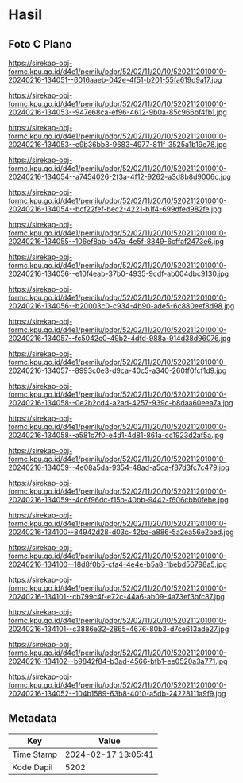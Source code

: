 # Hasil

## Foto C Plano

https://sirekap-obj-formc.kpu.go.id/d4e1/pemilu/pdpr/52/02/11/20/10/5202112010010-20240216-134051--6016aaeb-042e-4f51-b201-55fa619d9a17.jpg

https://sirekap-obj-formc.kpu.go.id/d4e1/pemilu/pdpr/52/02/11/20/10/5202112010010-20240216-134053--947e68ca-ef96-4612-9b0a-85c966bf4fb1.jpg

https://sirekap-obj-formc.kpu.go.id/d4e1/pemilu/pdpr/52/02/11/20/10/5202112010010-20240216-134053--e9b36bb8-9683-4977-811f-3525a1b19e78.jpg

https://sirekap-obj-formc.kpu.go.id/d4e1/pemilu/pdpr/52/02/11/20/10/5202112010010-20240216-134054--a7454026-2f3a-4f12-9262-a3d8b8d9006c.jpg

https://sirekap-obj-formc.kpu.go.id/d4e1/pemilu/pdpr/52/02/11/20/10/5202112010010-20240216-134054--bcf22fef-bec2-4221-b1f4-699dfed982fe.jpg

https://sirekap-obj-formc.kpu.go.id/d4e1/pemilu/pdpr/52/02/11/20/10/5202112010010-20240216-134055--106ef8ab-b47a-4e5f-8849-6cffaf2473e6.jpg

https://sirekap-obj-formc.kpu.go.id/d4e1/pemilu/pdpr/52/02/11/20/10/5202112010010-20240216-134056--e10f4eab-37b0-4935-9cdf-ab004dbc9130.jpg

https://sirekap-obj-formc.kpu.go.id/d4e1/pemilu/pdpr/52/02/11/20/10/5202112010010-20240216-134056--b20003c0-c934-4b90-ade5-6c880eef8d98.jpg

https://sirekap-obj-formc.kpu.go.id/d4e1/pemilu/pdpr/52/02/11/20/10/5202112010010-20240216-134057--fc5042c0-49b2-4dfd-988a-914d38d96076.jpg

https://sirekap-obj-formc.kpu.go.id/d4e1/pemilu/pdpr/52/02/11/20/10/5202112010010-20240216-134057--8993c0e3-d9ca-40c5-a340-260ff0fcf1d9.jpg

https://sirekap-obj-formc.kpu.go.id/d4e1/pemilu/pdpr/52/02/11/20/10/5202112010010-20240216-134058--0e2b2cd4-a2ad-4257-939c-b8daa60eea7a.jpg

https://sirekap-obj-formc.kpu.go.id/d4e1/pemilu/pdpr/52/02/11/20/10/5202112010010-20240216-134058--a581c7f0-e4d1-4d81-861a-cc1923d2af5a.jpg

https://sirekap-obj-formc.kpu.go.id/d4e1/pemilu/pdpr/52/02/11/20/10/5202112010010-20240216-134059--4e08a5da-9354-48ad-a5ca-f87d3fc7c479.jpg

https://sirekap-obj-formc.kpu.go.id/d4e1/pemilu/pdpr/52/02/11/20/10/5202112010010-20240216-134059--4c6f96dc-f15b-40bb-9442-f606cbb0febe.jpg

https://sirekap-obj-formc.kpu.go.id/d4e1/pemilu/pdpr/52/02/11/20/10/5202112010010-20240216-134100--84942d28-d03c-42ba-a886-5a2ea56e2bed.jpg

https://sirekap-obj-formc.kpu.go.id/d4e1/pemilu/pdpr/52/02/11/20/10/5202112010010-20240216-134100--18d8f0b5-cfa4-4e4e-b5a8-1bebd56798a5.jpg

https://sirekap-obj-formc.kpu.go.id/d4e1/pemilu/pdpr/52/02/11/20/10/5202112010010-20240216-134101--cb799c4f-e72c-44a6-ab09-4a73ef3bfc87.jpg

https://sirekap-obj-formc.kpu.go.id/d4e1/pemilu/pdpr/52/02/11/20/10/5202112010010-20240216-134101--c3886e32-2865-4676-80b3-d7ce613ade27.jpg

https://sirekap-obj-formc.kpu.go.id/d4e1/pemilu/pdpr/52/02/11/20/10/5202112010010-20240216-134102--b9842f84-b3ad-4566-bfb1-ee0520a3a771.jpg

https://sirekap-obj-formc.kpu.go.id/d4e1/pemilu/pdpr/52/02/11/20/10/5202112010010-20240216-134052--104b1589-63b8-4010-a5db-24228111a9f9.jpg


## Metadata

| Key        | Value               |
| ---------- | ------------------- |
| Time Stamp | 2024-02-17 13:05:41 |
| Kode Dapil | 5202                |



